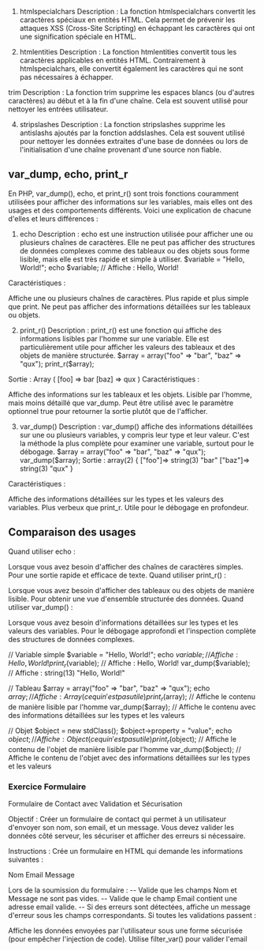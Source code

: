 1. htmlspecialchars
Description :
La fonction htmlspecialchars convertit les caractères spéciaux en entités HTML. Cela permet de prévenir les attaques XSS (Cross-Site Scripting) en échappant les caractères qui ont une signification spéciale en HTML.

2. htmlentities
Description :
La fonction htmlentities convertit tous les caractères applicables en entités HTML. Contrairement à htmlspecialchars, elle convertit également les caractères qui ne sont pas nécessaires à échapper.

trim
Description :
La fonction trim supprime les espaces blancs (ou d'autres caractères) au début et à la fin d'une chaîne. Cela est souvent utilisé pour nettoyer les entrées utilisateur.

4. stripslashes
Description :
La fonction stripslashes supprime les antislashs ajoutés par la fonction addslashes. Cela est souvent utilisé pour nettoyer les données extraites d'une base de données ou lors de l'initialisation d'une chaîne provenant d'une source non fiable.

## var_dump, echo, print_r

En PHP, var_dump(), echo, et print_r() sont trois fonctions couramment utilisées pour afficher des informations sur les variables, mais elles ont des usages et des comportements différents. Voici une explication de chacune d'elles et leurs différences :

1. echo
Description :
echo est une instruction utilisée pour afficher une ou plusieurs chaînes de caractères. Elle ne peut pas afficher des structures de données complexes comme des tableaux ou des objets sous forme lisible, mais elle est très rapide et simple à utiliser.
$variable = "Hello, World!";
echo $variable;  // Affiche : Hello, World!

Caractéristiques :

Affiche une ou plusieurs chaînes de caractères.
Plus rapide et plus simple que print.
Ne peut pas afficher des informations détaillées sur les tableaux ou objets.

2. print_r()
Description :
print_r() est une fonction qui affiche des informations lisibles par l'homme sur une variable. Elle est particulièrement utile pour afficher les valeurs des tableaux et des objets de manière structurée.
$array = array("foo" => "bar", "baz" => "qux");
print_r($array);

Sortie :
Array
(
    [foo] => bar
    [baz] => qux
)
Caractéristiques :

Affiche des informations sur les tableaux et les objets.
Lisible par l'homme, mais moins détaillé que var_dump.
Peut être utilisé avec le paramètre optionnel true pour retourner la sortie plutôt que de l'afficher.

3. var_dump()
Description :
var_dump() affiche des informations détaillées sur une ou plusieurs variables, y compris leur type et leur valeur. C'est la méthode la plus complète pour examiner une variable, surtout pour le débogage.
$array = array("foo" => "bar", "baz" => "qux");
var_dump($array);
Sortie :
array(2) {
  ["foo"]=>
  string(3) "bar"
  ["baz"]=>
  string(3) "qux"
}

Caractéristiques :

Affiche des informations détaillées sur les types et les valeurs des variables.
Plus verbeux que print_r.
Utile pour le débogage en profondeur.


## Comparaison des usages
Quand utiliser echo :

Lorsque vous avez besoin d'afficher des chaînes de caractères simples.
Pour une sortie rapide et efficace de texte.
Quand utiliser print_r() :

Lorsque vous avez besoin d'afficher des tableaux ou des objets de manière lisible.
Pour obtenir une vue d'ensemble structurée des données.
Quand utiliser var_dump() :

Lorsque vous avez besoin d'informations détaillées sur les types et les valeurs des variables.
Pour le débogage approfondi et l'inspection complète des structures de données complexes.


// Variable simple
$variable = "Hello, World!";
echo $variable;          // Affiche : Hello, World!
print_r($variable);      // Affiche : Hello, World!
var_dump($variable);     // Affiche : string(13) "Hello, World!"

// Tableau
$array = array("foo" => "bar", "baz" => "qux");
echo $array;             // Affiche : Array (ce qui n'est pas utile)
print_r($array);         // Affiche le contenu de manière lisible par l'homme
var_dump($array);        // Affiche le contenu avec des informations détaillées sur les types et les valeurs

// Objet
$object = new stdClass();
$object->property = "value";
echo $object;            // Affiche : Object (ce qui n'est pas utile)
print_r($object);        // Affiche le contenu de l'objet de manière lisible par l'homme
var_dump($object);       // Affiche le contenu de l'objet avec des informations détaillées sur les types et les valeurs


### Exercice Formulaire

Formulaire de Contact avec Validation et Sécurisation

Objectif : Créer un formulaire de contact qui permet à un utilisateur d'envoyer son nom, son email, et un message. Vous devez valider les données côté serveur, les sécuriser et afficher des erreurs si nécessaire.

Instructions :
Crée un formulaire en HTML qui demande les informations suivantes :

Nom
Email
Message

Lors de la soumission du formulaire :
-- Valide que les champs Nom et Message ne sont pas vides.
-- Valide que le champ Email contient une adresse email valide.
-- Si des erreurs sont détectées, affiche un message d'erreur sous les champs correspondants.
Si toutes les validations passent :

Affiche les données envoyées par l'utilisateur sous une forme sécurisée (pour empêcher l'injection de code).
Utilise filter_var() pour valider l'email